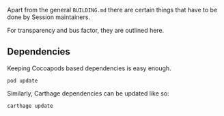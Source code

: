 Apart from the general `BUILDING.md` there are certain things that have
to be done by Session maintainers.

For transparency and bus factor, they are outlined here.

## Dependencies

Keeping Cocoapods based dependencies is easy enough.

`pod update`

Similarly, Carthage dependencies can be updated like so:

`carthage update`
